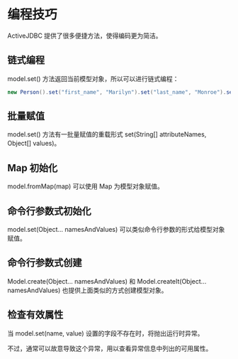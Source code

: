 # 编程技巧

ActiveJDBC 提供了很多便捷方法，使得编码更为简洁。

## 链式编程

model.set() 方法返回当前模型对象，所以可以进行链式编程：

```java
new Person().set("first_name", "Marilyn").set("last_name", "Monroe").set("dob", "1935-12-06").saveIt();
```

## 批量赋值

model.set() 方法有一批量赋值的重载形式 set(String[] attributeNames, Object[] values)。

## Map 初始化

model.fromMap(map) 可以使用 Map 为模型对象赋值。

## 命令行参数式初始化

model.set(Object... namesAndValues) 可以类似命令行参数的形式给模型对象赋值。

## 命令行参数式创建

Model.create(Object... namesAndValues) 和 Model.createIt(Object... namesAndValues) 也提供上面类似的方式创建模型对象。

## 检查有效属性

当 model.set(name, value) 设置的字段不存在时，将抛出运行时异常。

不过，通常可以故意导致这个异常，用以查看异常信息中列出的可用属性。

